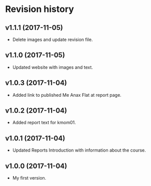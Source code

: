 Revision history
=======================================


v1.1.1 (2017-11-05)
---------------------------------------

* Delete images and update revision file.

v1.1.0 (2017-11-05)
---------------------------------------

* Updated website with images and text.

v1.0.3 (2017-11-04)
---------------------------------------

* Added link to published Me Anax Flat at report page.

v1.0.2 (2017-11-04)
---------------------------------------

* Added report text for kmom01.

v1.0.1 (2017-11-04)
---------------------------------------

* Updated Reports Introduction with information about the course.

v1.0.0 (2017-11-04)
---------------------------------------

* My first version.
